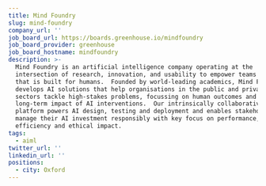 ```yaml
---
title: Mind Foundry
slug: mind-foundry
company_url: ''
job_board_url: https://boards.greenhouse.io/mindfoundry
job_board_provider: greenhouse
job_board_hostname: mindfoundry
description: >-
  Mind Foundry is an artificial intelligence company operating at the
  intersection of research, innovation, and usability to empower teams with AI
  that is built for humans.  Founded by world-leading academics, Mind Foundry
  develops AI solutions that help organisations in the public and private
  sectors tackle high-stakes problems, focussing on human outcomes and the
  long-term impact of AI interventions.  Our intrinsically collaborative
  platform powers AI design, testing and deployment and enables stakeholders to
  manage their AI investment responsibly with key focus on performance,
  efficiency and ethical impact.
tags:
  - aiml
twitter_url: ''
linkedin_url: ''
positions:
  - city: Oxford
---
```

